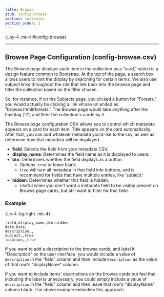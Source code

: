 ```yaml
---
title: Browse
stub: config-browse
section: customize
section_order: 3
---
```


{:.py-4 .mt-4 #config-browse}
***

## Browse Page Configuration (config-browse.csv)

The Browse page displays each item in the collection as a "card," which is a design feature common to Bootstrap. At the top of the page, a search box allows users to limit the display by searching for certain terms. We also use subject links throughout the site that link back into the browse page and filter the collection based on the filter chosen. 

So, for instance, if on the Subjects page, you clicked a button for "Forests," you would actually be clicking a link whose url ended as "browse.html#forests." The Browse page would take anything after the hashtag ('#') and filter the collection's cards by it. 

The Browse page configuration CSV allows you to control which metadata appears on a card for each item. Title appears on the card automatically. After that, you can add whatever metadata you'd like to the csv, as well as determine how that metadata will be displayed. 

- **field**: Selects the field from your metadata CSV.
- **display_name**: Determines the field name as it is displayed to users.
- **btn**: Determines whether the field displays as a button. 
    - *Options*: `true` or leave blank
    - `true` will turn all metadata in that field into buttons, and is recommend for fields that have multiple entries, like 'subject.' 
- **hidden**: Determines whether this field is hidden.
    - Useful when you don't want a metadata field to be visibly present on Browse page cards, but still want to filter for that field.

### Example 

{:.p-4 .bg-light .mb-4}
```
field,display_name,btn,hidden
date,Date,
description,,
subject,,true
location,,true
```



If you want to add a description to the browse cards, and label it "Description" on the user interface, you would include a value of `description` in the "field" column and then include `Description` as the value of that row's "displayName" column.

If you want to include items' descriptions on the browse cards but feel that including the label is unnecessary, you could simply include a value of `description` in the "field" column and then leave that row's "displayName" column blank. The above example embodies this approach.